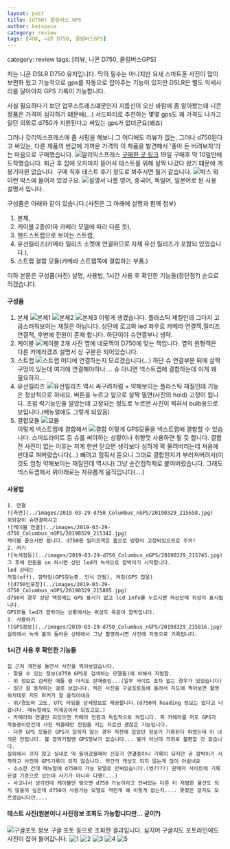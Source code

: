 ```yaml
---
layout: post
title: (d750) 콜럼버스 GPS 
author: keispace
category: review
tags: [리뷰, 니콘 D750, 콜럼버스GPS]
---
```


category: review
tags: [리뷰, 니콘 D750, 콜럼버스GPS]

저는 니콘 DSLR D750 유저입니다. 
딱히 필수는 아니지만 요새 스마트폰 사진이 많이 보편화 됬고 기능적으로 gps를 자동으로 잡아주는 기능이 있지만 DSLR은 별도 악세사리를 달아야지 GPS 기록이 가능합니다. 

사실 필요하다기 보단 업무스트레스떄문인지 지름신이 오신 바람에 좀 알아봤는데 니콘 정품은 가격이 심각하기 떄문에(...) 서드파티로 추천하는 몇몇 gps도 꽤 가격도 나가고 일단 의외로 d750가 지원된다고 써있는 gps가 없더군요(왜죠)

그러나 갓리익스프레스에 좀 서핑을 해보니 그 어디에도 리뷰가 없는, 그러나 d750된다고 써있는, 다른 제품의 반값에 가까운 가격의 이 제품을 발견해서 '좋아 돈 버려보자'라는 마음으로 구매했습니다.
![알리익스프레스](../images/2019-03-29-d750_Columbus_nGPS/1.PNG)
[구매한 곳 링크](https://ko.aliexpress.com/item/Columbus-nGPS-for-DSLR-Camera-GPS-Receiver-Geotag-for-Nikon-D5-D500-D810A-D7200-D4s-D810/32792553601.html)
19일 구매후 딱 10일만에 도착했습니다. 
퇴근 후 집에 오자마자 뜯어서 테스트를 위해 살짝 나갔다 왔기 떄문에 개봉기따윈 없습니다. 
구매 직후 테스트 후기 정도로 봐주시면 될거 같습니다. 
![박스](../images/2019-03-29-d750_Columbus_nGPS/20190329_215607.jpg)
뭐 이런 박스에 들어져 있었구요. 
![설명서](../images/2019-03-29-d750_Columbus_nGPS/20190329_215607.jpg)
나름 영어, 중국어, 독일어, 일본어로 된 사용 설명서 입니다.

구성품은 아래와 같이 있습니다.(사진은 그 아래에 설명과 함께 첨부)
1. 본체, 
2. 케이블 2종(아마 카메라 모델에 따라 다른 듯), 
3. 핸드스트랩으로 보이는 스트랩, 
4. 유선릴리즈(카메라 릴리즈 소켓에 연결하므로 자체 유선 릴리즈가 포함되 있었습니다.), 
5. 스트랩 결합 모듈(카메라 스트랩쪽에 결합하는 부품.)

이하 본문은 구성품(사진) 설명, 사용법, 1시간 사용 후 확인한 기능들(장단점?) 순으로 적겠습니다. 

#### 구성품
1. 본체 
    ![본체1](../images/2019-03-29-d750_Columbus_nGPS/20190329_215511.jpg)
    ![본체2](../images/2019-03-29-d750_Columbus_nGPS/20190329_215524.jpg)
    ![본체3](../images/2019-03-29-d750_Columbus_nGPS/20190329_215539.jpg)
    이렇게 생겼습니다. 플라스틱 제질인데 그다지 고급스러워보이는 재질은 아닙니다. 
    상단에 로고와 led 좌우로 카메라 연결잭,릴리즈연결잭, 후변에 전원이 존재 합니다. 하단이야 슈연결부니 생략.
2. 케이블
    ![케이블 2개 사진](../images/2019-03-29-d750_Columbus_nGPS/20190329_215445.jpg)
    옆에 네모잭이 D750에 맞는 잭입니다. 옆의 원형잭은 다른 카메라겠죠 설명서 상 구분은 되어있습니다.
3. 스트랩
    ![스트랩](../images/2019-03-29-d750_Columbus_nGPS/20190329_222600.jpg)
    어디에 연결하는지 모르겠습니다(...) 
    하단 슈 연결부분 뒤에 살짝 구멍이 있는데 여기에 연결해야하나.... 슈 아니면 넥스트랩에 결합하는데 이게 왜 필요하지...
4. 유선릴리즈
    ![유선릴리즈](../images/2019-03-29-d750_Columbus_nGPS/20190329_222147.jpg)
    역시 싸구려처럼 + 약해보이는 플라스틱 재질인데 기능은 정상적으로 하네요. 버튼을 누르고 앞으로 살짝 밀면(사진의 hold) 고정이 됩니다. 초점 락기능인줄 알았는데 고정되는 정도로 누르면 사진이 찍혀서 bulb용으로 보입니다.(메뉴얼에도 그렇게 되있음) 
5. 결합모듈
    ![모듈](../images/2019-03-29-d750_Columbus_nGPS/20190329_222212.jpg)    
    이렇게 넥스트랩에 결합해서 
    ![결합](../images/2019-03-29-d750_Columbus_nGPS/20190329_222523.jpg)
    이렇게 GPS모듈을 넥스트랩에 결합할 수 있습니다. 
    스피드라이트 등 슈를 써야하는 상황이나 취향껏 사용하면 될 듯 합니다. 
    결합 전 사진이 없는 이유는 저게 한번 닫으면 생각보다 심하게 꽉 물려버리는데
    처음에 반대로 껴버렸습니다(...) 
    뺴려고 힘줘서 뜯으니 그대로 결합힌지가 부러져버려서(이것도 엄청 약해보이는 재질인데 역시나) 그냥 순간접착제로 붙여버렸습니다. 그래도 넥스트랩에서 위아래로는 자유롭게 움직입니다(....)

#### 사용법
    1. 연결
    ![측면](../images/2019-03-29-d750_Columbus_nGPS/20190329_215658.jpg)    
    위와같이 슈연결하시고
    ![케이블 연결](../images/2019-03-29-d750_Columbus_nGPS/20190329_215342.jpg)
    케이블 꼽으시면 됩니다. d750용 릴리즈잭은 홈으로 방향이 고정되있으므로 주의!
    2. 켜기
    ![녹색점등](../images/2019-03-29-d750_Columbus_nGPS/20190329_215745.jpg)
    그 후에 전원을 on 하시면 상단 led가 녹색으로 깜박이기 시작합니다.
    led 상태는
    꺼짐(off), 깜박임(GPS찾는중. 인식 안됨), 켜짐(GPS 잡음)
    ![d750인포창](../images/2019-03-29-d750_Columbus_nGPS/20190329_215805.jpg)
    d750의 경우 상단 액정에는 GPS 표시가 없고 lcd info를 누르시면 좌상단에 위성이 표시됩니다. 
    GPS모듈 led가 깜박이는 상황에서는 위성도 똑같이 깜박입니다.
    3. 사용하기
    ![GPS정보](../images/2019-03-29-d750_Columbus_nGPS/20190329_215816.jpg)
    실외에서 녹색 불이 들어온 상태에서 그냥 촬영하시면 사진에 자동으로 기록됩니다. 
#### 1시간 사용 후 확인한 기능들
    집 근처 개천을 돌면서 사진을 찍어보았습니다.  
    - 찾을 수 있는 정보(d750 GPS로 검색하는 모델들)에 비해서 저렴함.
    - 위 정보로 검색한 애들 중 아직도 판매중임...(일부 사이트 조차 없는 경우가 있었습니다)
    - 일단 잘 동작하는 걸로 보입니다. 찍은 사진을 구글포토등에 올려서 지도에 찍어보면 촬영위치대로 지도 마커가 잘 움직이네요
    - 위/경도와 고도, UTC 타임을 상세정보로 제공합니다.(d750의 heading 정보는 없다고 나옵니다. 메뉴얼에도 미제공이라 되있고요.) 
    - 카메라와 연결만 되있으면 카메라 전원과 독립적으로 켜집니다. 즉 카메라를 꺼도 GPS가 작동중이란건데 사진 찍을떄만 전원을 키는 저로선 괜찮은 기능입니다.
    - 다른 GPS 모듈은 GPS가 잡히지 않는 경우 직전에 잡았던 정보가 기록된다 하였는데 이 녀석은 안됩니다. 불 깜박거릴땐 GPS정보가 없습니다... 별거 아닌데 의외로 불편할 것 같습니다. 
    실외에서 끄지 않고 실내로 막 들어갔을때야 신호가 연결중이니 기록이 되지만 곧 깜박이기 시작하고 사진에 GPS기록이 되지 않습니다. 약간의 캐싱도 되지 않는게 많이 아쉽네요  
    - 소소한 건데 메뉴얼에 d750이 가능 모델로 안써있습니다.(엥????) 판매자 사이트에 기록된걸 기준으로 샀는데 사기가 아니라 다행(...)
    - 사고나서 생각컨데 케이블만 맞으면 d750 가능이라고 안써있는 다른 더 저렴한 물건도 되지 않을까 싶은데 d750이 사용가능 모델로 적힌게 왜 이렇게 없는지.... 못찾은 걸지도 모르겠습니다만....

#### 테스트 사진(원본이니 사진정보 조회도 가능합니다만... 굳이?)

![구글포토 정보](../images/2019-03-29-d750_Columbus_nGPS/2.png)
구글 포토 등으로 조회한 결과입니다. 심지어 구글지도 포토라인에도 사진이 잡혀 들어갑니다.
![1](../images/2019-03-29-d750_Columbus_nGPS/DSC_6897.jpg)
![2](../images/2019-03-29-d750_Columbus_nGPS/DSC_6896.jpg)
![3](../images/2019-03-29-d750_Columbus_nGPS/DSC_6895.jpg)
![4](../images/2019-03-29-d750_Columbus_nGPS/DSC_6888.jpg)
![5](../images/2019-03-29-d750_Columbus_nGPS/DSC_6877.jpg)


